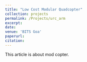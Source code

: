 ```yaml
---
title: "Low Cost Modular Quadcopter"
collection: projects
permalink: /Projects/urc_arm
excerpt: 
date: 
venue: 'BITS Goa'
paperurl: 
citation: 
---
```


This article is about mod copter. 